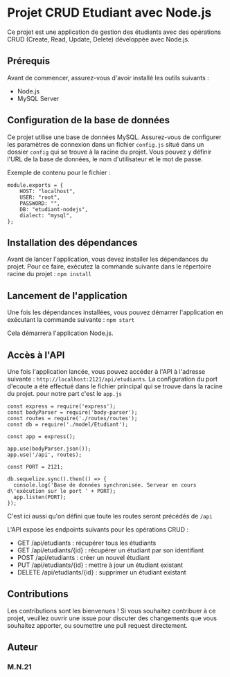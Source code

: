 # Projet CRUD Etudiant avec Node.js

Ce projet est une application de gestion des étudiants avec des opérations CRUD (Create, Read, Update, Delete) développée avec Node.js.

## Prérequis

Avant de commencer, assurez-vous d'avoir installé les outils suivants :

- Node.js
- MySQL Server

## Configuration de la base de données

Ce projet utilise une base de données MySQL. Assurez-vous de configurer les paramètres de connexion dans un fichier `config.js` situé dans un dossier `config` qui se trouve à la racine du projet. Vous pouvez y définir l'URL de la base de données, le nom d'utilisateur et le mot de passe.

Exemple de contenu pour le fichier :

```
module.exports = {
    HOST: "localhost",
    USER: "root",
    PASSWORD: "",
    DB: "etudiant-nodejs",
    dialect: "mysql",
};
```


## Installation des dépendances

Avant de lancer l'application, vous devez installer les dépendances du projet. Pour ce faire, exécutez la commande suivante dans le répertoire racine du projet :
`npm install`

## Lancement de l'application

Une fois les dépendances installées, vous pouvez démarrer l'application en exécutant la commande suivante :
`npm start`


Cela démarrera l'application Node.js.

## Accès à l'API

Une fois l'application lancée, vous pouvez accéder à l'API à l'adresse suivante :
`http://localhost:2121/api/etudiants`. La configuration du port d'ecoute a été effectué dans le fichier principal qui se trouve dans la racine du projet. pour notre part c'est le `app.js`
```
const express = require('express');
const bodyParser = require('body-parser');
const routes = require('./routes/routes');
const db = require('./model/Etudiant');

const app = express();

app.use(bodyParser.json());
app.use('/api', routes);

const PORT = 2121;

db.sequelize.sync().then(() => {
  console.log('Base de données synchronisée. Serveur en cours d\'exécution sur le port ' + PORT);
  app.listen(PORT);
});
```
C'est ici aussi qu'on défini que toute les routes seront précédés de `/api`

L'API expose les endpoints suivants pour les opérations CRUD :

- GET /api/etudiants : récupérer tous les étudiants
- GET /api/etudiants/{id} : récupérer un étudiant par son identifiant
- POST /api/etudiants : créer un nouvel étudiant
- PUT /api/etudiants/{id} : mettre à jour un étudiant existant
- DELETE /api/etudiants/{id} : supprimer un étudiant existant

## Contributions

Les contributions sont les bienvenues ! Si vous souhaitez contribuer à ce projet, veuillez ouvrir une issue pour discuter des changements que vous souhaitez apporter, ou soumettre une pull request directement.

## Auteur
### M.N.21


